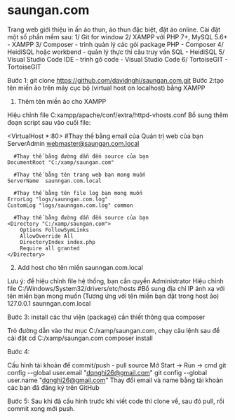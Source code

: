 # saungan.com
Trang web giới thiệu in ấn áo thun, áo thun đặc biệt, đặt áo online.
Cài đặt một số phần mềm sau:
1/ Git for window
2/ XAMPP với PHP 7+, MySQL 5.6+ - XAMPP
3/ Composer - trình quản lý các gói package PHP - Composer
4/ HeidiSQL hoặc workbend - quản lý thực thi câu truy vấn SQL - HeidiSQL
5/ Visual Studio Code IDE - trình gõ code - Visual Studio Code
6/ TortoiseGIT - TortoiseGIT


Bước 1:
git clone https://github.com/davidnghi/saungan.com.git
Bước 2:tạo tên miền ảo trên máy cục bộ (virtual host on localhost) bằng XAMPP


1. Thêm tên miền ảo cho XAMPP

Hiệu chỉnh file C:xampp/apache/conf/extra/httpd-vhosts.conf
Bổ sung thêm đoạn script sau vào cuối file:


<VirtualHost *:80>
    #Thay thế bằng email của Quản trị web của bạn
	  ServerAdmin webmaster@saungan.com.local
	
	  #Thay thế bằng đường dẫn đến source của bạn
    DocumentRoot "C:/xamp/saungan.com"
	
	  #Thay thế bằng tên trang web bạn mong muốn
    ServerName  saunngan.com.local
	
	  #Thay thế bằng tên file log bạn mong muốn
    ErrorLog "logs/saunngan.com.log"
    CustomLog "logs/saunngan.com.log" common
	
	  #Thay thế bằng đường dẫn đến source của bạn
    <Directory "C:/xamp/saungan.com">
        Options FollowSymLinks
        AllowOverride All
        DirectoryIndex index.php
        Require all granted
    </Directory>
</VirtualHost>

2. Add host cho tên miền saunngan.com.local

Lưu ý: để hiệu chỉnh file hệ thống, bạn cần quyền Administrator
Hiệu chỉnh file C:/Windows/System32/drivers/etc/hosts
#Bổ sung địa chỉ IP ánh xạ với tên miền bạn mong muốn (Tương ứng với tên miền bạn đặt trong host ảo)
127.0.0.1		saunngan.com.local

Bước 3: install các thư viện (package) cần thiết thông qua composer

Trỏ đường dẫn vào thư mục C:/xamp/saungan.com, chạy câu lệnh sau để cài đặt
cd C:/xamp/saungan.com
composer install

Bước 4:

Cấu hình tài khoản để commit/push - pull source
Mở Start -> Run -> cmd
git config --global user.email "dqnghi26@gmail.com"
git config --global user.name "dqnghi26@gmail.com"
Thay đổi email và name bằng tài khoản các bạn đã đăng ký trên GitHub

Bước 5:
Sau khi đã cấu hình trước khi viết code thì clone về, sau đó pull, rồi commit xong mới push.
